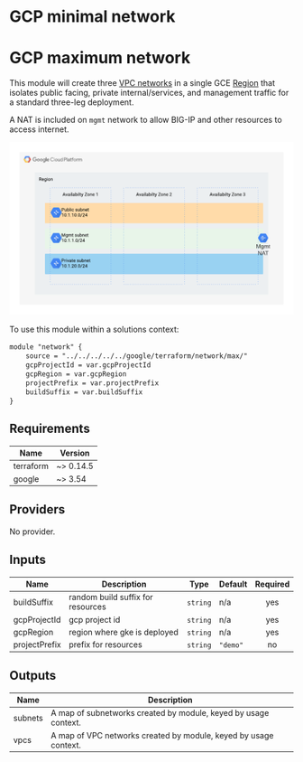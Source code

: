 # GCP minimal network

# GCP maximum network

This module will create three [VPC networks](https://cloud.google.com/vpc/docs/vpc) in a single GCE [Region](https://cloud.google.com/compute/docs/regions-zones)
that isolates public facing, private internal/services, and management traffic
for a standard three-leg deployment.

A NAT is included on `mgmt` network to allow BIG-IP and other resources to access
internet.

![gcp-min.png](gcp-min.png)

To use this module within a solutions context:

```hcl
module "network" {
    source = "../../../../../google/terraform/network/max/"
    gcpProjectId = var.gcpProjectId
    gcpRegion = var.gcpRegion
    projectPrefix = var.projectPrefix
    buildSuffix = var.buildSuffix
}
```

<!-- markdownlint-disable no-inline-html -->
<!-- BEGINNING OF PRE-COMMIT-TERRAFORM DOCS HOOK -->
## Requirements

| Name | Version |
|------|---------|
| terraform | ~> 0.14.5 |
| google | ~> 3.54 |

## Providers

No provider.

## Inputs

| Name | Description | Type | Default | Required |
|------|-------------|------|---------|:--------:|
| buildSuffix | random build suffix for resources | `string` | n/a | yes |
| gcpProjectId | gcp project id | `string` | n/a | yes |
| gcpRegion | region where gke is deployed | `string` | n/a | yes |
| projectPrefix | prefix for resources | `string` | `"demo"` | no |

## Outputs

| Name | Description |
|------|-------------|
| subnets | A map of subnetworks created by module, keyed by usage context. |
| vpcs | A map of VPC networks created by module, keyed by usage context. |

<!-- END OF PRE-COMMIT-TERRAFORM DOCS HOOK -->
<!-- markdownlint-enable no-inline-html -->
